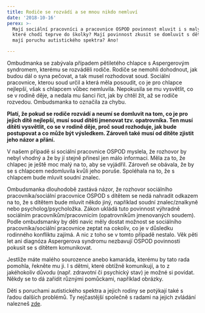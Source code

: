 ```yaml
---
title: Rodiče se rozvádí a se mnou nikdo nemluví
date: '2018-10-16'
perex: >-
  Mají sociální pracovníci a pracovnice OSPOD povinnost mluvit i s malými dětmi,
  které chodí teprve do školky? Mají povinnost zkusit se domluvit s dětmi, které
  mají poruchu autistického spektra? Ano!

---
```



<p>Ombudmanka se zabývala případem pětiletého chlapce s Aspergerovým syndromem, kterému se rozváděli rodiče. Rodiče se nemohli dohodnout, jak budou dál o syna pečovat, a tak musel rozhodovat soud. Sociální pracovnice, kterou soud určil a která měla posoudit, co je pro chlapce nejlepší, však s chlapcem vůbec nemluvila. Nepokusila se mu vysvětlit, co se v rodině děje, a nedala mu šanci říct, jak by chtěl žít, až se rodiče rozvedou. Ombudsmanka to označila za chybu.</p><p><strong>Platí, že pokud se rodiče rozvádí a neumí se domluvit na tom, co je pro jejich dítě nejlepší, musí soud dítěti jmenovat tzv. opatrovníka. Ten musí dítěti vysvětlit, co se v rodině děje, proč soud rozhoduje, jak bude postupovat a co může být výsledkem. Zároveň také musí od dítěte zjistit jeho názor a přání.</strong> </p><p>V našem případě si sociální pracovnice OSPOD myslela, že rozhovor by nebyl vhodný a že by jí stejně přinesl jen málo informací. Měla za to, že chlapec je ještě moc malý na to, aby se vyjádřil. Zároveň se obávala, že by se s chlapcem nedomluvila kvůli jeho poruše. Spoléhala na to, že s chlapcem bude mluvit soudní znalec.</p><p>Ombudsmanka dlouhodobě zastává názor, že rozhovor sociálního pracovníka/sociální pracovnice OSPOD s dítětem se nedá nahradit odkazem na to, že s dítětem bude mluvit někdo jiný, například soudní znalec/znalkyně nebo psycholog/psycholožka. Zákon ukládá tuto povinnost výhradně sociálním pracovníkům/pracovnicím (opatrovníkům jmenovaných soudem). Podle ombudsmanky by děti navíc měly dostat možnost se sociálního pracovníka/sociální pracovnice zeptat na cokoliv, co je v důsledku rodinného konfliktu zajímá. A nic z toho se v tomto případě nestalo. Věk pěti let ani diagnóza Aspergerova syndromu nezbavují OSPOD povinnosti pokusit se s dítětem komunikovat.</p><p>Jestliže máte malého sourozence anebo kamaráda, kterému by tato rada pomohla, řekněte mu ji. I s dětmi, které obtížně komunikují, a to z jakéhokoliv důvodu (např. zdravotní či psychický stav) je možné si povídat. Někdy se to dá zařídit různými pomůckami, například obrázky. </p><p>Děti s poruchami autistického spektra a jejich rodiny se potýkají také s řadou dalších problémů. Ty nejčastější společně s radami na jejich zvládání nalezneš <a href="https://www.ochrance.cz/fileadmin/user_upload/Letaky/Rodiny-deti-s-PAS.pdf" target="_blank">zde</a>.</p>

